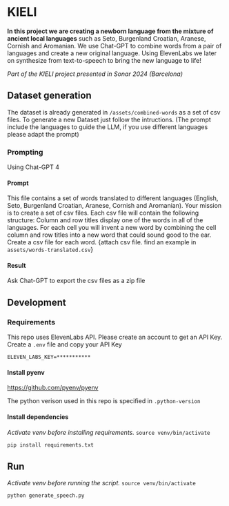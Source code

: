# KIELI

**In this project we are creating a newborn language from the mixture of ancient local languages** such as Seto, Burgenland Croatian, Aranese, Cornish and Aromanian.
We use Chat-GPT to combine words from a pair of languages and create a new original language.
Using ElevenLabs we later on synthesize from text-to-speech to bring the new language to life!

_Part of the KIELI project presented in Sonar 2024 (Barcelona)_

## Dataset generation

The dataset is already generated in `/assets/combined-words` as a set of csv files. To generate a new Dataset just follow the intructions. (The prompt include the languages to guide the LLM, if you use different languages please adapt the prompt)

### Prompting

Using Chat-GPT 4

#### Prompt

This file contains a set of words translated to different languages (English, Seto, Burgenland Croatian, Aranese, Cornish and Aromanian). Your mission is to create a set of csv files.
Each csv file will contain the following structure: Column and row titles display one of the words in all of the languages. For each cell you will invent a new word by combining the cell column and row titles into a new word that could sound good to the ear.
Create a csv file for each word.
{attach csv file. find an example in `assets/words-translated.csv`}

#### Result

Ask Chat-GPT to export the csv files as a zip file

## Development

### Requirements

This repo uses ElevenLabs API. Please create an account to get an API Key.
Create a `.env` file and copy your API Key

```
ELEVEN_LABS_KEY=***********
```

#### Install pyenv

https://github.com/pyenv/pyenv

The python verison used in this repo is specified in `.python-version`

#### Install dependencies

_Activate venv before installing requirements._
`source venv/bin/activate`

```zsh
pip install requirements.txt
```

## Run

_Activate venv before running the script._
`source venv/bin/activate`

```zsh
python generate_speech.py
```
